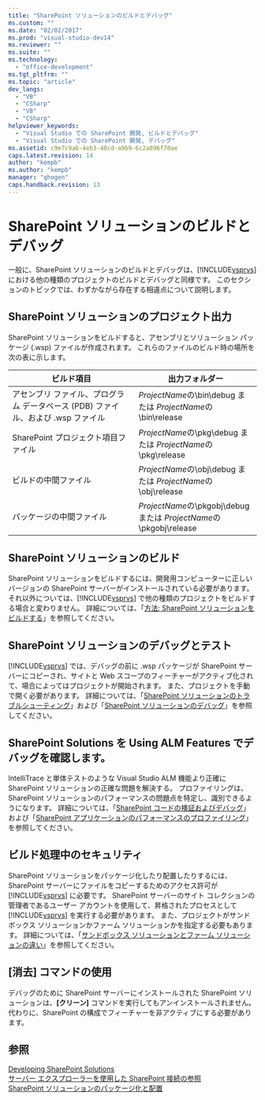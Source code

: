 ```yaml
---
title: "SharePoint ソリューションのビルドとデバッグ"
ms.custom: ""
ms.date: "02/02/2017"
ms.prod: "visual-studio-dev14"
ms.reviewer: ""
ms.suite: ""
ms.technology: 
  - "office-development"
ms.tgt_pltfrm: ""
ms.topic: "article"
dev_langs: 
  - "VB"
  - "CSharp"
  - "VB"
  - "CSharp"
helpviewer_keywords: 
  - "Visual Studio での SharePoint 開発, ビルドとデバッグ"
  - "Visual Studio での SharePoint 開発, デバッグ"
ms.assetid: c9e7c9ab-4eb3-40cd-a9b9-6c2a896f70ae
caps.latest.revision: 14
author: "kempb"
ms.author: "kempb"
manager: "ghogen"
caps.handback.revision: 13
---
```

# SharePoint ソリューションのビルドとデバッグ
  一般に、SharePoint ソリューションのビルドとデバッグは、[!INCLUDE[vsprvs](../sharepoint/includes/vsprvs-md.md)] における他の種類のプロジェクトのビルドとデバッグと同様です。  このセクションのトピックでは、わずかながら存在する相違点について説明します。  
  
## SharePoint ソリューションのプロジェクト出力  
 SharePoint ソリューションをビルドすると、アセンブリとソリューション パッケージ \(.wsp\) ファイルが作成されます。  これらのファイルのビルド時の場所を次の表に示します。  
  
|ビルド項目|出力フォルダー|  
|-----------|-------------|  
|アセンブリ ファイル、プログラム データベース \(PDB\) ファイル、および .wsp ファイル|*ProjectName*の\\bin\\debug または *ProjectName*の\\bin\\release|  
|SharePoint プロジェクト項目ファイル|*ProjectName*の\\pkg\\debug または *ProjectName*の\\pkg\\release|  
|ビルドの中間ファイル|*ProjectName*の\\obj\\debug または *ProjectName*の\\obj\\release|  
|パッケージの中間ファイル|*ProjectName*の\\pkgobj\\debug または *ProjectName*の\\pkgobj\\release|  
  
## SharePoint ソリューションのビルド  
 SharePoint ソリューションをビルドするには、開発用コンピューターに正しいバージョンの SharePoint サーバーがインストールされている必要があります。  それ以外については、[!INCLUDE[vsprvs](../sharepoint/includes/vsprvs-md.md)] で他の種類のプロジェクトをビルドする場合と変わりません。  詳細については、「[方法: SharePoint ソリューションをビルドする](../sharepoint/how-to-build-sharepoint-solutions.md)」を参照してください。  
  
## SharePoint ソリューションのデバッグとテスト  
 [!INCLUDE[vsprvs](../sharepoint/includes/vsprvs-md.md)] では、デバッグの前に .wsp パッケージが SharePoint サーバーにコピーされ、サイトと Web スコープのフィーチャーがアクティブ化されて、場合によってはプロジェクトが開始されます。  また、プロジェクトを手動で開く必要があります。  詳細については、「[SharePoint ソリューションのトラブルシューティング](../sharepoint/troubleshooting-sharepoint-solutions.md)」および「[SharePoint ソリューションのデバッグ](../sharepoint/debugging-sharepoint-solutions.md)」を参照してください。  
  
## SharePoint Solutions を Using ALM Features でデバッグを確認します。  
 IntelliTrace と単体テストのような Visual Studio ALM 機能より正確に SharePoint ソリューションの正確な問題を解決する。  プロファイリングは、SharePoint ソリューションのパフォーマンスの問題点を特定し、識別できるようになります。  詳細については、「[SharePoint コードの検証およびデバッグ](../sharepoint/verifying-and-debugging-sharepoint-code.md)」および「[SharePoint アプリケーションのパフォーマンスのプロファイリング](../sharepoint/profiling-the-performance-of-sharepoint-applications.md)」を参照してください。  
  
## ビルド処理中のセキュリティ  
 SharePoint ソリューションをパッケージ化したり配置したりするには、SharePoint サーバーにファイルをコピーするためのアクセス許可が [!INCLUDE[vsprvs](../sharepoint/includes/vsprvs-md.md)] に必要です。  SharePoint サーバーのサイト コレクションの管理者であるユーザー アカウントを使用して、昇格されたプロセスとして [!INCLUDE[vsprvs](../sharepoint/includes/vsprvs-md.md)] を実行する必要があります。  また、プロジェクトがサンドボックス ソリューションかファーム ソリューションかを指定する必要もあります。  詳細については、「[サンドボックス ソリューションとファーム ソリューションの違い](../sharepoint/differences-between-sandboxed-and-farm-solutions.md)」を参照してください。  
  
## \[消去\] コマンドの使用  
 デバッグのために SharePoint サーバーにインストールされた SharePoint ソリューションは、**\[クリーン\]** コマンドを実行してもアンインストールされません。  代わりに、SharePoint の構成でフィーチャーを非アクティブにする必要があります。  
  
## 参照  
 [Developing SharePoint Solutions](../sharepoint/developing-sharepoint-solutions.md)   
 [サーバー エクスプローラーを使用した SharePoint 接続の参照](../sharepoint/browsing-sharepoint-connections-using-server-explorer.md)   
 [SharePoint ソリューションのパッケージ化と配置](../sharepoint/packaging-and-deploying-sharepoint-solutions.md)  
  
  